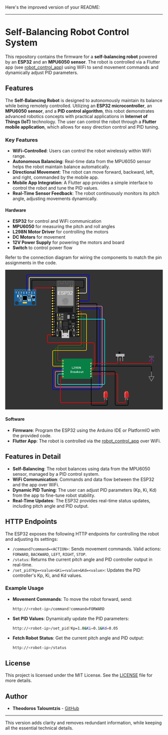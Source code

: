 Here's the improved version of your README:

---

# Self-Balancing Robot Control System

This repository contains the firmware for a **self-balancing robot** powered by an **ESP32** and an **MPU6050 sensor**. The robot is controlled via a Flutter app (see [robot_control_app](https://github.com/theodorostaloumtzis/robot_control_app)) using WiFi to send movement commands and dynamically adjust PID parameters.

## Features

The **Self-Balancing Robot** is designed to autonomously maintain its balance while being remotely controlled. Utilizing an **ESP32 microcontroller**, an **MPU6050 sensor**, and a **PID control algorithm**, this robot demonstrates advanced robotics concepts with practical applications in **Internet of Things (IoT)** technology. The user can control the robot through a **Flutter mobile application**, which allows for easy direction control and PID tuning.

### Key Features

- **WiFi-Controlled**: Users can control the robot wirelessly within WiFi range.
- **Autonomous Balancing**: Real-time data from the MPU6050 sensor helps the robot maintain balance automatically.
- **Directional Movement**: The robot can move forward, backward, left, and right, commanded by the mobile app.
- **Mobile App Integration**: A Flutter app provides a simple interface to control the robot and tune the PID values.
- **Real-Time Sensor Feedback**: The robot continuously monitors its pitch angle, adjusting movements dynamically.

#### Hardware

- **ESP32** for control and WiFi communication
- **MPU6050** for measuring the pitch and roll angles
- **L298N Motor Driver** for controlling the motors
- **DC Motors** for movement
- **12V Power Supply** for powering the motors and board
- **Switch** to control power flow

Refer to the connection diagram for wiring the components to match the pin assignments in the code.

![Circuit](images/Connections_Diagram.png)


#### Software

- **Firmware**: Program the ESP32 using the Arduino IDE or PlatformIO with the provided code.
- **Flutter App**: The robot is controlled via the [robot_control_app](https://github.com/theodorostaloumtzis/robot_control_app) over WiFi.

## Features in Detail

- **Self-Balancing**: The robot balances using data from the MPU6050 sensor, managed by a PID control system.
- **WiFi Communication**: Commands and data flow between the ESP32 and the app over WiFi.
- **Dynamic PID Tuning**: The user can adjust PID parameters (Kp, Ki, Kd) from the app to fine-tune robot stability.
- **Real-Time Updates**: The ESP32 provides real-time status updates, including pitch angle and PID output.

## HTTP Endpoints

The ESP32 exposes the following HTTP endpoints for controlling the robot and adjusting its settings:

- `/command?command=<ACTION>`: Sends movement commands. Valid actions: `FORWARD`, `BACKWARD`, `LEFT`, `RIGHT`, `STOP`.
- `/status`: Returns the current pitch angle and PID controller output in real-time.
- `/set_pid?Kp=<value>&Ki=<value>&Kd=<value>`: Updates the PID controller's Kp, Ki, and Kd values.

### Example Usage

- **Movement Commands**:
  To move the robot forward, send:
  ```bash
  http://<robot-ip>/command?command=FORWARD
  ```
  
- **Set PID Values**:
  Dynamically update the PID parameters:
  ```bash
  http://<robot-ip>/set_pid?Kp=1.0&Ki=0.1&Kd=0.05
  ```

- **Fetch Robot Status**:
  Get the current pitch angle and PID output:
  ```bash
  http://<robot-ip>/status
  ```

## License

This project is licensed under the MIT License. See the [LICENSE](LICENSE) file for more details.

## Author

- **Theodoros Taloumtzis** - [GitHub](https://github.com/theodorostaloumtzis)

---

This version adds clarity and removes redundant information, while keeping all the essential technical details.
